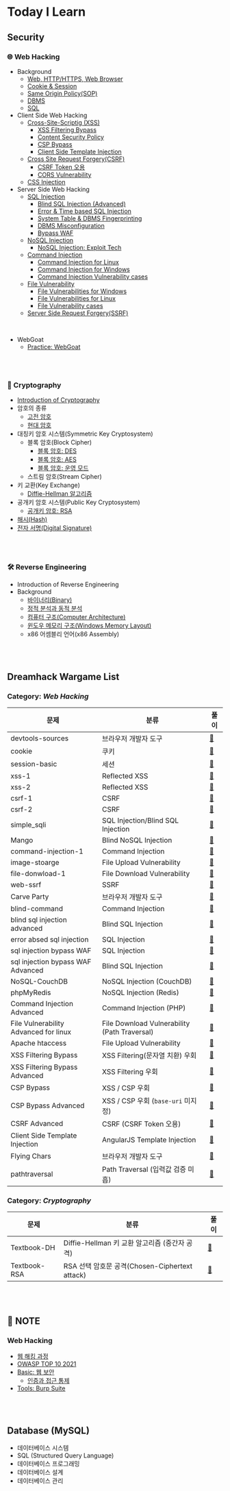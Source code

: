 # Today I Learn

## Security

### 🌐 Web Hacking
* Background
  - [Web, HTTP/HTTPS, Web Browser](https://github.com/augustf86/Today_I_Learn/blob/main/Security/Background/Web.md)
  - [Cookie & Session](https://github.com/augustf86/Today_I_Learn/blob/main/Security/Background/Cookie%20%26%20Session.md)
  - [Same Origin Policy(SOP)](https://github.com/augustf86/Today_I_Learn/blob/main/Security/Background/Same%20Origin%20Policy(SOP).md)
  - [DBMS](https://github.com/augustf86/Today_I_Learn/blob/main/Security/Background/DBMS.md)
  - [SQL](https://github.com/augustf86/Today_I_Learn/blob/main/Security/Background/SQL.md)
* Client Side Web Hacking
  -  [Cross-Site-Scriptig (XSS)](https://github.com/augustf86/Today_I_Learn/blob/main/Security/Web%20Hacking/Cross-Site-Scripting(XSS).md)
      + [XSS Filtering Bypass](https://github.com/augustf86/Today_I_Learn/blob/main/Security/Web%20Hacking/XSS%20Filtering%20Bypass.md)
      + [Content Security Policy](https://github.com/augustf86/Today_I_Learn/blob/main/Security/Web%20Hacking/Content%20Security%20Policy.md)
      + [CSP Bypass](https://github.com/augustf86/Today_I_Learn/blob/main/Security/Web%20Hacking/CSP%20Bypass.md)
      + [Client Side Template Injection](https://github.com/augustf86/Today_I_Learn/blob/main/Security/Web%20Hacking/Client%20Side%20Template%20Injection.md)
  -  [Cross Site Request Forgery(CSRF)](https://github.com/augustf86/Today_I_Learn/blob/main/Security/Web%20Hacking/Cross%20Site%20Request%20Forgery(CSRF).md)
      + [CSRF Token 오용](https://github.com/augustf86/Today_I_Learn/blob/main/Security/Web%20Hacking/CSRF%20Token%20오용.md)
      + [CORS Vulnerability](https://github.com/augustf86/Today_I_Learn/blob/main/Security/Web%20Hacking/CORS%20Vulnerability.md)
  - [CSS Injection](https://github.com/augustf86/Today_I_Learn/blob/main/Security/Web%20Hacking/CSS%20Injection.md)
* Server Side Web Hacking
  - [SQL Injection](https://github.com/augustf86/Today_I_Learn/blob/main/Security/Web%20Hacking/SQL%20Injection.md)
    + [Blind SQL Injection (Advanced)](https://github.com/augustf86/Today_I_Learn/blob/main/Security/Web%20Hacking/Blind%20SQL%20Injection%20(Advanced).md)
    + [Error & Time based SQL Injection](https://github.com/augustf86/Today_I_Learn/blob/main/Security/Web%20Hacking/Error%20&%20Time%20based%20SQL%20Injection.md)
    + [System Table & DBMS Fingerprinting](https://github.com/augustf86/Today_I_Learn/blob/main/Security/Web%20Hacking/System%20Table%20&%20DBMS%20Fingerprinting.md)
    + [DBMS Misconfiguration](https://github.com/augustf86/Today_I_Learn/blob/main/Security/Web%20Hacking/DBMS%20Misconfiguration.md)
    + [Bypass WAF](https://github.com/augustf86/Today_I_Learn/blob/main/Security/Web%20Hacking/Bypass%20WAF.md)
  - [NoSQL Injection](https://github.com/augustf86/Today_I_Learn/blob/main/Security/Web%20Hacking/NoSQL%20Injection.md)
    + [NoSQL Injection: Exploit Tech](https://github.com/augustf86/Today_I_Learn/blob/main/Security/Web%20Hacking/NoSQL%20Injection:%20Exploit%20Tech.md)
  - [Command Injection](https://github.com/augustf86/Today_I_Learn/blob/main/Security/Web%20Hacking/Command%20Injection.md)
    + [Command Injection for Linux](https://github.com/augustf86/Today_I_Learn/blob/main/Security/Web%20Hacking/Command%20Injection%20for%20Linux.md)
    + [Command Injection for Windows](https://github.com/augustf86/Today_I_Learn/blob/main/Security/Web%20Hacking/Command%20Injection%20for%20Windows.md)
    + [Command Injection Vulnerability cases](https://github.com/augustf86/Today_I_Learn/blob/main/Security/Web%20Hacking/Command%20Injection%20Vulnerability%20cases.md)
  - [File Vulnerability](https://github.com/augustf86/Today_I_Learn/blob/main/Security/Web%20Hacking/File%20Vulnerability.md)
    + [File Vulnerabilities for Windows](https://github.com/augustf86/Today_I_Learn/blob/main/Security/Web%20Hacking/File%20Vulnerabilities%20for%20Windows.md)
    + [File Vulnerabilities for Linux](https://github.com/augustf86/Today_I_Learn/blob/main/Security/Web%20Hacking/File%20Vulnerabilities%20for%20Linux.md)
    + [File Vulnerability cases](https://github.com/augustf86/Today_I_Learn/blob/main/Security/Web%20Hacking/File%20Vulnerability%20cases.md)
  - [Server Side Request Forgery(SSRF)](https://github.com/augustf86/Today_I_Learn/blob/main/Security/Web%20Hacking/Server%20Side%20Request%20Forgery(SSRF).md)

<br/>

* WebGoat
  - [Practice: WebGoat](https://github.com/augustf86/Today_I_Learn/blob/main/Security/Note/Practice%3A%20WebGoat.md)

<br/><br/>

### 🔐 Cryptography
* [Introduction of Cryptography](https://github.com/augustf86/Today_I_Learn/blob/main/Security/Cryptography/Introduction%20of%20Cryptography.md)
* 암호의 종류
  - [고전 암호](https://github.com/augustf86/Today_I_Learn/blob/main/Security/Cryptography/고전%20암호.md)
  - [현대 암호](https://github.com/augustf86/Today_I_Learn/blob/main/Security/Cryptography/현대%20암호.md)
* 대칭키 암호 시스템(Symmetric Key Cryptosystem)
  - 블록 암호(Block Cipher)
    + [블록 암호: DES](https://github.com/augustf86/Today_I_Learn/blob/main/Security/Cryptography/블록%20암호:%20DES.md)
    + [블록 암호: AES](https://github.com/augustf86/Today_I_Learn/blob/main/Security/Cryptography/블록%20암호:%20AES.md)
    + [블록 암호: 운영 모드](https://github.com/augustf86/Today_I_Learn/blob/main/Security/Cryptography/블록%20암호%3A%20운영%20모드.md)
  - 스트림 암호(Stream Cipher)
* 키 교환(Key Exchange)
  - [Diffie-Hellman 알고리즘](https://github.com/augustf86/Today_I_Learn/blob/main/Security/Cryptography/키%20교환:%20Diffie-Hellman%20알고리즘.md)
* 공개키 암호 시스템(Public Key Cryptosystem)
  - [공개키 암호: RSA](https://github.com/augustf86/Today_I_Learn/blob/main/Security/Cryptography/공개키%20암호:%20RSA.md)
* [해시(Hash)](https://github.com/augustf86/Today_I_Learn/blob/main/Security/Cryptography/해시(Hash).md)
* [전자 서명(Digital Signature)](https://github.com/augustf86/Today_I_Learn/blob/main/Security/Cryptography/전자%20서명(Digital%20Signature).md)

<br/><br/>

### 🛠️ Reverse Engineering
* Introduction of Reverse Engineering
* Background
  - [바이너리(Binary)](https://github.com/augustf86/Today_I_Learn/blob/main/Security/Background/Binary.md)
  - [정적 분석과 동적 분석](https://github.com/augustf86/Today_I_Learn/blob/main/Security/Background/정적%20분석과%20동적%20분석.md)
  - [컴퓨터 구조(Computer Architecture)](https://github.com/augustf86/Today_I_Learn/blob/main/Security/Background/Computer%20Architecture.md)
  - [윈도우 메모리 구조(Windows Memory Layout)](https://github.com/augustf86/Today_I_Learn/blob/main/Security/Background/Windows%20Memory%20Layout.md)
  - x86 어셈블리 언어(x86 Assembly)

<br/><br/>

## Dreamhack Wargame List
### Category: *Web Hacking*
| 문제 | 분류 | 풀이 |
|----|-----|--|
| devtools-sources | 브라우저 개발자 도구 | [📄](https://github.com/augustf86/Today_I_Learn/blob/main/Security/Wargame/Web/devtools-sources.md) |
| cookie | 쿠키 | [📄](https://github.com/augustf86/Today_I_Learn/blob/main/Security/Wargame/Web/cookie.md) |
| session-basic | 세션 | [📄](https://github.com/augustf86/Today_I_Learn/blob/main/Security/Wargame/Web/session-basic.md) |
| xss-1 | Reflected XSS | [📄](https://github.com/augustf86/Today_I_Learn/blob/main/Security/Wargame/Web/xss-1.md) |
| xss-2 | Reflected XSS | [📄](https://github.com/augustf86/Today_I_Learn/blob/main/Security/Wargame/Web/xss-2.md) |
| csrf-1 | CSRF | [📄](https://github.com/augustf86/Today_I_Learn/blob/main/Security/Wargame/Web/csrf-1.md) |
| csrf-2 | CSRF | [📄](https://github.com/augustf86/Today_I_Learn/blob/main/Security/Wargame/Web/csrf-2.md) |
| simple_sqli | SQL Injection/Blind SQL Injection | [📄](https://github.com/augustf86/Today_I_Learn/blob/main/Security/Wargame/Web/simple_sqli.md) |
| Mango | Blind NoSQL Injection | [📄](https://github.com/augustf86/Today_I_Learn/blob/main/Security/Wargame/Web/Mango.md) |
| command-injection-1 | Command Injection | [📄](https://github.com/augustf86/Today_I_Learn/blob/main/Security/Wargame/Web/command-injection-1.md) |
| image-stoarge | File Upload Vulnerability | [📄](https://github.com/augustf86/Today_I_Learn/blob/main/Security/Wargame/Web/image-storage.md) |
| file-donwload-1 | File Download Vulnerability | [📄](https://github.com/augustf86/Today_I_Learn/blob/main/Security/Wargame/Web/file-download-1.md) |
| web-ssrf | SSRF | [📄](https://github.com/augustf86/Today_I_Learn/blob/main/Security/Wargame/Web/web-ssrf.md) |
| Carve Party | 브라우저 개발자 도구 | [📄](https://github.com/augustf86/Today_I_Learn/blob/main/Security/Wargame/Web/Carve%20Party.md) |
| blind-command | Command Injection | [📄](https://github.com/augustf86/Today_I_Learn/blob/main/Security/Wargame/Web/blind-command.md) |
| blind sql injection advanced | Blind SQL Injection | [📄](https://github.com/augustf86/Today_I_Learn/blob/main/Security/Wargame/Web/blind%20sql%20injection%20advanced.md) |
| error absed sql injection | SQL Injection | [📄](https://github.com/augustf86/Today_I_Learn/blob/main/Security/Wargame/Web/error%20based%20sql%20injection.md) |
| sql injection bypass WAF | SQL Injection | [📄](https://github.com/augustf86/Today_I_Learn/blob/main/Security/Wargame/Web/sql%20injection%20bypass%20WAF.md) |
| sql injection bypass WAF Advanced | Blind SQL Injection | [📄](https://github.com/augustf86/Today_I_Learn/blob/main/Security/Wargame/Web/sql%20injection%20bypass%20WAF%20Advanced.md) |
| NoSQL-CouchDB | NoSQL Injection (CouchDB) | [📄](https://github.com/augustf86/Today_I_Learn/blob/main/Security/Wargame/Web/NoSQL-CouchDB.md) |
| phpMyRedis | NoSQL Injection (Redis) | [📄](https://github.com/augustf86/Today_I_Learn/blob/main/Security/Wargame/Web/phpMyRedis.md) |
| Command Injection Advanced | Command Injection (PHP) | [📄](https://github.com/augustf86/Today_I_Learn/blob/main/Security/Wargame/Web/Command%20Injection%20Advanced.md) |
| File Vulnerability Advanced for linux | File Download Vulnerability (Path Traversal) | [📄](https://github.com/augustf86/Today_I_Learn/blob/main/Security/Wargame/Web/File%20Vulnerability%20Advanced%20for%20linux.md) |
| Apache htaccess | File Upload Vulnerability | [📄](https://github.com/augustf86/Today_I_Learn/blob/main/Security/Wargame/Web/Apache%20htaccess.md) |
| XSS Filtering Bypass | XSS Filtering(문자열 치환) 우회 | [📄](https://github.com/augustf86/Today_I_Learn/blob/main/Security/Wargame/Web/XSS%20Filtering%20Bypass.md) |
| XSS Filtering Bypass Advanced | XSS Filtering 우회 | [📄](https://github.com/augustf86/Today_I_Learn/blob/main/Security/Wargame/Web/XSS%20Filtering%20Bypass%20Advanced.md) |
| CSP Bypass | XSS / CSP 우회 | [📄](https://github.com/augustf86/Today_I_Learn/blob/main/Security/Wargame/Web/CSP%20Bypass.md) |
| CSP Bypass Advanced | XSS / CSP 우회 (```base-uri``` 미지정) | [📄](https://github.com/augustf86/Today_I_Learn/blob/main/Security/Wargame/Web/CSP%20Bypass%20Advanced.md) |
| CSRF Advanced | CSRF (CSRF Token 오용) | [📄](https://github.com/augustf86/Today_I_Learn/blob/main/Security/Wargame/Web/CSRF%20Advanced.md) |
| Client Side Template Injection | AngularJS Template Injection | [📄](https://github.com/augustf86/Today_I_Learn/blob/main/Security/Wargame/Web/Client%20Side%20Template%20Injection.md) |
| Flying Chars | 브라우저 개발자 도구 | [📄](https://github.com/augustf86/Today_I_Learn/blob/main/Security/Wargame/Web/Flying%20Chars.md) |
| pathtraversal | Path Traversal (입력값 검증 미흡) | [📄](https://github.com/augustf86/Today_I_Learn/blob/main/Security/Wargame/Web/pathtraversal.md) |

### Category: *Cryptography*
| 문제 | 분류 | 풀이 |
|---|-----|--|
| Textbook-DH | Diffie-Hellman 키 교환 알고리즘 (중간자 공격) | [📄](https://github.com/augustf86/Today_I_Learn/blob/main/Security/Wargame/Cryptography/Textbook-DH.md) |
| Textbook-RSA | RSA 선택 암호문 공격(Chosen-Ciphertext attack) | [📄](https://github.com/augustf86/Today_I_Learn/blob/main/Security/Wargame/Cryptography/Textbook-RSA.md) |

<br/><br/>

## 📖 NOTE
### Web Hacking
* [웹 해킹 과정](https://github.com/augustf86/Today_I_Learn/blob/main/Security/Note/웹%20해킹%20과정.md)
* [OWASP TOP 10 2021](https://github.com/augustf86/Today_I_Learn/blob/main/Security/Note/OWASP%20TOP%2010%202021.md)
* [Basic: 웹 보안](https://github.com/augustf86/Today_I_Learn/blob/main/Security/Note/Basic%3A%20웹%20보안.md)
  - [인증과 접근 통제](https://github.com/augustf86/Today_I_Learn/blob/main/Security/Note/인증과%20접근%20통제.md)
* [Tools: Burp Suite](https://github.com/augustf86/Today_I_Learn/blob/main/Security/Note/Tools:%20Burp%20Suite.md)

<br/><br/>

## Database (MySQL)
* 데이터베이스 시스템
* SQL (Structured Query Language)
* 데이터베이스 프로그래밍
* 데이터베이스 설계
* 데이터베이스 관리

